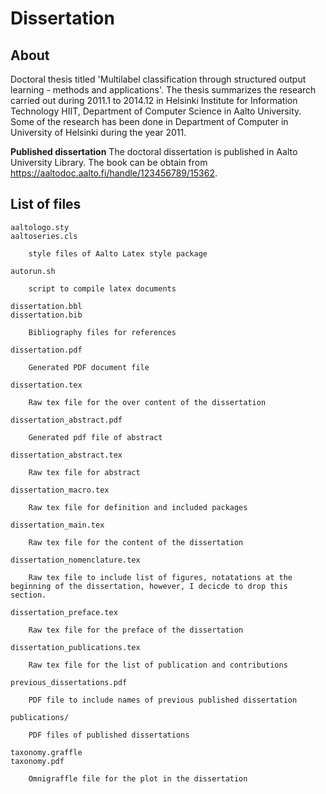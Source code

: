 
Dissertation
==


**About**
--
Doctoral thesis titled 'Multilabel classification through structured output learning - methods and applications'. The thesis summarizes the research carried out during 2011.1 to 2014.12 in Helsinki Institute for Information Technology HIIT, Department of Computer Science in Aalto University. Some of the research has been done in Department of Computer in University of Helsinki during the year 2011.   

**Published dissertation**
The doctoral dissertation is published in Aalto University Library. The book can be obtain from https://aaltodoc.aalto.fi/handle/123456789/15362.

**List of files**
--

    aaltologo.sty
    aaltoseries.cls

        style files of Aalto Latex style package

    autorun.sh

        script to compile latex documents

    dissertation.bbl
    dissertation.bib

        Bibliography files for references

    dissertation.pdf

        Generated PDF document file

    dissertation.tex

        Raw tex file for the over content of the dissertation

    dissertation_abstract.pdf

        Generated pdf file of abstract

    dissertation_abstract.tex

        Raw tex file for abstract

    dissertation_macro.tex

        Raw tex file for definition and included packages

    dissertation_main.tex

        Raw tex file for the content of the dissertation

    dissertation_nomenclature.tex

		Raw tex file to include list of figures, notatations at the beginning of the dissertation, however, I decicde to drop this section.
		
    dissertation_preface.tex

        Raw tex file for the preface of the dissertation

    dissertation_publications.tex

        Raw tex file for the list of publication and contributions

    previous_dissertations.pdf

        PDF file to include names of previous published dissertation 

    publications/

        PDF files of published dissertations

    taxonomy.graffle
    taxonomy.pdf

        Omnigraffle file for the plot in the dissertation
